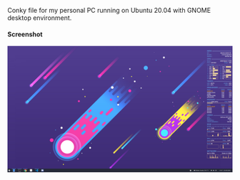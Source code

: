 Conky file for my personal PC running on Ubuntu 20.04 with GNOME desktop environment.

#### Screenshot

![Example](img/example.png)
